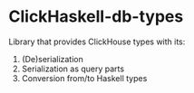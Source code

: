 # ClickHaskell-db-types
Library that provides ClickHouse types with its:
1. (De)serialization
2. Serialization as query parts
3. Conversion from/to Haskell types
